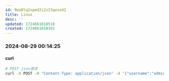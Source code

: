 ```yaml
---
id: 9wa0lq2spmd2i2z23qeso42
title: Linux
desc: ''
updated: 1724861810518
created: 1724861658301
---
```

### 2024-08-29 00:14:25

#### curl

```bash
# POST json请求
curl -X POST -H "Content-Type: application/json" -d '{"username":"admin","password":"admin"}' http://localhost:8080/api/login
```

